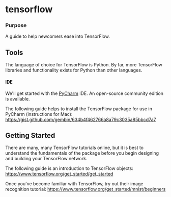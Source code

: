 # tensorflow

### Purpose

A guide to help newcomers ease into TensorFlow.

## Tools

The language of choice for TensorFlow is Python.  By far, more TensorFlow libraries and functionality exists for Python than other languages.

#### IDE

We'll get started with the [PyCharm](https://www.jetbrains.com/pycharm/) IDE.  An open-source community edition is available.

The following guide helps to install the TensorFlow package for use in PyCharm (instructions for Mac):
https://gist.github.com/gembin/634b4f462766a8a79c3035a85bbcd7a7

## Getting Started

There are many, many TensorFlow tutorials online, but it is best to understand the fundamentals of the package before you begin designing and building your TensorFlow network.  

The following guide is an introduction to TensorFlow objects:
https://www.tensorflow.org/get_started/get_started

Once you've become familiar with TensorFlow, try out their image recognition tutorial:
https://www.tensorflow.org/get_started/mnist/beginners
